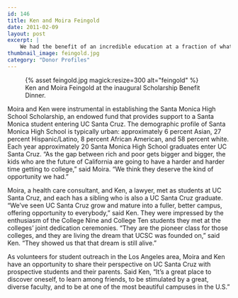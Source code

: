 ```yaml
---
id: 146
title: Ken and Moira Feingold
date: 2011-02-09
layout: post
excerpt: |
    We had the benefit of an incredible education at a fraction of what it truly costs to provide that education," said Moira Feingold (Cowell '72) in describing one of the reasons she and her husband, Ken (Cowell '71), support scholarships and the colleges at UC Santa Cruz. "College expenses have gone up so much, many families that could afford it in our day no longer can," adds Ken. "So by supporting scholarships, we want to encourage all those students to attend.
thumbnail_image: feingold.jpg
category: "Donor Profiles"
---
```


<figure class="inline-image right">
 {% asset feingold.jpg magick:resize=300 alt="feingold" %}
 <figcaption>Ken and Moira Feingold at the inaugural Scholarship Benefit Dinner.</figcaption>
</figure>

Moira and Ken were instrumental in establishing the Santa Monica High School Scholarship, an endowed fund that provides support to a Santa Monica student entering UC Santa Cruz. The demographic profile of Santa Monica High School is typically urban: approximately 6 percent Asian, 27 percent Hispanic/Latino, 8 percent African American, and 58 percent white. Each year approximately 20 Santa Monica High School graduates enter UC Santa Cruz. &#8220;As the gap between rich and poor gets bigger and bigger, the kids who are the future of California are going to have a harder and harder time getting to college,&#8221; said Moira. &#8220;We think they deserve the kind of opportunity we had.&#8221;

Moira, a health care consultant, and Ken, a lawyer, met as students at UC Santa Cruz, and each has a sibling who is also a UC Santa Cruz graduate. &#8220;We&#8217;ve seen UC Santa Cruz grow and mature into a fuller, better campus, offering opportunity to everybody,&#8221; said Ken. They were impressed by the enthusiasm of the College Nine and College Ten students they met at the colleges&#8217; joint dedication ceremonies. &#8220;They are the pioneer class for those colleges, and they are living the dream that UCSC was founded on,&#8221; said Ken. &#8220;They showed us that that dream is still alive.&#8221;

As volunteers for student outreach in the Los Angeles area, Moira and Ken have an opportunity to share their perspective on UC Santa Cruz with prospective students and their parents. Said Ken, &#8220;It&#8217;s a great place to discover oneself, to learn among friends, to be stimulated by a great, diverse faculty, and to be at one of the most beautiful campuses in the U.S.&#8221;
